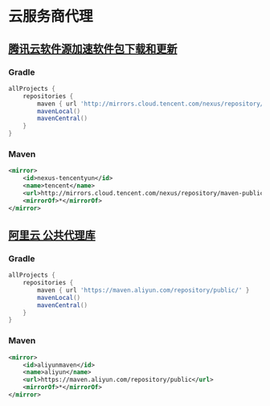 # 云服务商代理

## [腾讯云软件源加速软件包下载和更新](https://cloud.tencent.com/document/product/213/8623)

### Gradle

```groovy
allProjects {
    repositories {
        maven { url 'http://mirrors.cloud.tencent.com/nexus/repository/maven-public/' }
        mavenLocal()
        mavenCentral()
    }
}
```

### Maven

```xml
<mirror>
    <id>nexus-tencentyun</id>
    <name>tencent</name>
    <url>http://mirrors.cloud.tencent.com/nexus/repository/maven-public/</url>
    <mirrorOf>*</mirrorOf>
</mirror>
```

## [阿里云 公共代理库](https://help.aliyun.com/document_detail/102512.html)

### Gradle

```groovy
allProjects {
    repositories {
        maven { url 'https://maven.aliyun.com/repository/public/' }
        mavenLocal()
        mavenCentral()
    }
}
```

### Maven

```xml
<mirror>
    <id>aliyunmaven</id>
    <name>aliyun</name>
    <url>https://maven.aliyun.com/repository/public</url>
    <mirrorOf>*</mirrorOf>
</mirror>
```
